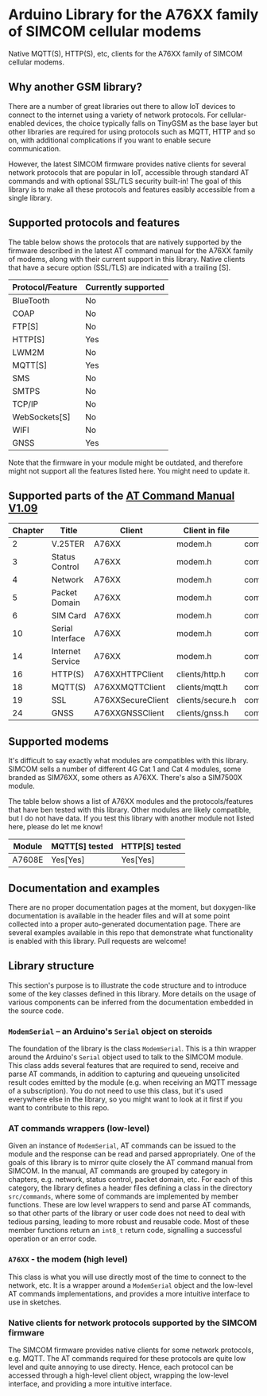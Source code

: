 # Arduino Library for the A76XX family of SIMCOM cellular modems

Native MQTT(S), HTTP(S), etc, clients for the A76XX family of SIMCOM cellular modems.

## Why another GSM library?
There are a number of great libraries out there to allow IoT devices to connect to the internet using a variety of network protocols. For cellular-enabled devices, the choice typically falls on TinyGSM as the base layer but other libraries are required for using protocols such as MQTT, HTTP and so on, with additional complications if you want to enable secure communication.

However, the latest SIMCOM firmware provides native clients for several network protocols that are popular in IoT, accessible through standard AT commands and with optional SSL/TLS security built-in! The goal of this library is to make all these protocols and features easibly accessible from a single library.

## Supported protocols and features
The table below shows the protocols that are natively supported by the firmware described in the latest AT command manual for the A76XX family of modems, along with their current support in this library. Native clients that have a secure option (SSL/TLS) are indicated with a trailing [S].

| Protocol/Feature | Currently supported |
| ---------------- | ------------------  |
| BlueTooth        | No                  |
| COAP             | No                  |
| FTP[S]           | No                  |
| HTTP[S]          | Yes                 |
| LWM2M            | No                  |
| MQTT[S]          | Yes                 |
| SMS              | No                  |
| SMTPS            | No                  |
| TCP/IP           | No                  |
| WebSockets[S]    | No                  |
| WIFI             | No                  |
| GNSS             | Yes                 |

Note that the firmware in your module might be outdated, and therefore might not support all the features listed here. You might need to update it. 

## Supported parts of the [AT Command Manual V1.09](https://web.archive.org/web/20241206182547/https://bharatpi.net/wp-content/uploads/2023/12/A7672S_Series_AT_Command_Manual_V1.09.pdf)

| Chapter | Title            | Client            | Client in file   | AT commands in file         |
| ------- | ---------------- | ----------------- | ---------------- | --------------------------- |
| 2       | V.25TER          | A76XX             | modem.h          | commands/v25ter.h           |
| 3       | Status Control   | A76XX             | modem.h          | commands/status_control.h   |
| 4       | Network          | A76XX             | modem.h          | commands/network.h          |
| 5       | Packet Domain    | A76XX             | modem.h          | commands/packet_domain.h    |
| 6       | SIM Card         | A76XX             | modem.h          | commands/sim.h              |
| 10      | Serial Interface | A76XX             | modem.h          | commands/serial_interface.h |
| 14      | Internet Service | A76XX             | modem.h          | commands/internet_service.h |
| 16      | HTTP(S)          | A76XXHTTPClient   | clients/http.h   | commands/http.h             |
| 18      | MQTT(S)          | A76XXMQTTClient   | clients/mqtt.h   | commands/mqtt.h             |
| 19      | SSL              | A76XXSecureClient | clients/secure.h | commands/ssl.h              |
| 24      | GNSS             | A76XXGNSSClient   | clients/gnss.h   | commands/gnss.h             |

## Supported modems
It's difficult to say exactly what modules are compatibles with this library. SIMCOM sells a number of different 4G Cat 1 and Cat 4 modules, some branded as SIM76XX, some others as A76XX. There's also a SIM7500X module. 

The table below shows a list of A76XX modules and the protocols/features that have ben tested with this library. Other modules are likely compatible, but I do not have data. If you test this library with another module not listed here, please do let me know!

| Module      | MQTT[S] tested | HTTP[S] tested |
| ----------- | -------------  | -------------  |
| A7608E      | Yes[Yes]       | Yes[Yes]       |


## Documentation and examples
There are no proper documentation pages at the moment, but doxygen-like documentation is available in the header files and will at some point collected into a proper auto-generated documentation page. There are several examples available in this repo that demonstrate what functionality is enabled with this library. Pull requests are welcome!

## Library structure
This section's purpose is to illustrate the code structure and to introduce some of the key classes defined in this library. More details on the usage of various components can be inferred from the documentation embedded in the source code.

### `ModemSerial` – an Arduino's `Serial` object on steroids
The foundation of the library is the class `ModemSerial`. This is a thin wrapper around the Arduino's `Serial` object used to talk to the SIMCOM module. This class adds several features that are required to send, receive and parse AT commands, in addition to capturing and queueing unsolicited result codes emitted by the module (e.g. when receiving an MQTT message of a subscription). You do not need to use this class, but it's used everywhere else in the library, so you might want to look at it first if you want to contribute to this repo.

### AT commands wrappers (low-level)
Given an instance of `ModemSerial`, AT commands can be issued to the module and the response can be read and parsed appropriately. One of the goals of this library is to mirror quite closely the AT command manual from SIMCOM. In the manual, AT commands are grouped by category in chapters, e.g. network, status control, packet domain, etc. For each of this category, the library defines a header files defining a class in the directory `src/commands`, where some of commands are implemented by member functions. These are low level wrappers to send and parse AT commands, so that other parts of the library or user code does not need to deal with tedious parsing, leading to more robust and reusable code. Most of these member functions return an `int8_t` return code, signalling a successful operation or an error code. 

### `A76XX` - the modem (high level)
This class is what you will use directly most of the time to connect to the network, etc. It is a wrapper around a `ModemSerial` object and the low-level AT commands implementations, and provides a more intuitive interface to use in sketches.

### Native clients for network protocols supported by the SIMCOM firmware
The SIMCOM firmware provides native clients for some network protocols, e.g. MQTT. The AT commands required for these protocols are quite low level and quite annoying to use directy. Hence, each protocol can be accessed through a high-level client object, wrapping the low-level interface, and providing a more intuitive interface.